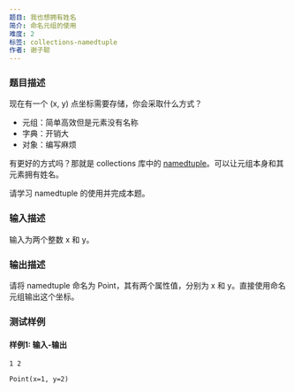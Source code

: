 ```yaml
---
题目: 我也想拥有姓名
简介: 命名元组的使用
难度: 2
标签: collections-namedtuple
作者: 谢子聪
---
```


### 题目描述

现在有一个 (x, y) 点坐标需要存储，你会采取什么方式？

- 元组：简单高效但是元素没有名称
- 字典：开销大
- 对象：编写麻烦

有更好的方式吗？那就是 collections 库中的 [namedtuple](<https://docs.python.org/zh-cn/3/library/collections.html#collections.namedtuple>)。可以让元组本身和其元素拥有姓名。

请学习 namedtuple 的使用并完成本题。

### 输入描述

输入为两个整数 x 和 y。 

### 输出描述

请将 namedtuple 命名为 Point，其有两个属性值，分别为 x 和 y。直接使用命名元组输出这个坐标。

### 测试样例

#### 样例1: 输入-输出

```
1 2
```

```
Point(x=1, y=2)
```

